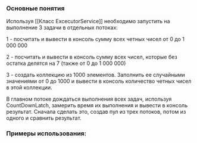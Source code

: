 ### Основные понятия

Используя [[Класс ExcecutorService]] необходимо запустить на выполнение 3 задачи в
отдельных потоках:

1 - посчитать и вывести в консоль сумму всех четных чисел от 0 до 1 000 000

2 - посчитать и вывести в консоль сумму всех чисел, которые без остатка
делятся на 7 (также от 0 до 1 000 000)

3 - создать коллекцию из 1000 элементов. Заполнить ее случайными
значениями от 0 до 1000 и вывести в консоль количество четных чисел в этой
коллекции.

В главном потоке дождаться выполнения всех задач, используя CountDownLatch,
замерить время их выполнения и вывести в консоль результат. Сначала сделать
это, создав пул из трех потоков, потом из одного и сравнить результат.
### Примеры использования:




